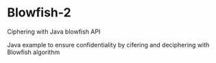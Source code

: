 # Blowfish-2
Ciphering with Java blowfish API

Java example to ensure confidentiality by cifering and deciphering with Blowfish algorithm
